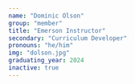 ```yaml
---
name: "Dominic Olson"
group: "member"
title: "Emerson Instructor"
secondary: "Curriculum Developer"
pronouns: "he/him"
img: "dolson.jpg"
graduating_year: 2024
inactive: true
---
```

